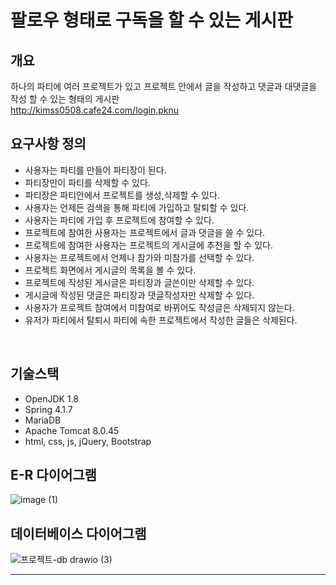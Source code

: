 # 팔로우 형태로 구독을 할 수 있는 게시판
## 개요
하나의 파티에 여러 프로젝트가 있고 프로젝트 안에서 글을 작성하고 댓글과 대댓글을 작성 할 수 있는 형태의 게시판
<br>
http://kimss0508.cafe24.com/login.pknu



## 요구사항 정의
* 사용자는 파티를 만들어 파티장이 된다.<br/>
* 파티장만이 파티를 삭제할 수 있다.<br/>
* 파티장은 파티안에서 프로젝트를 생성,삭제할 수 있다.<br/>
* 사용자는 언제든 검색을 통해 파티에 가입하고 탈퇴할 수 있다.<br/>
* 사용자는 파티에 가입 후 프로젝트에 참여할 수 있다.<br/>
* 프로젝트에 참여한 사용자는 프로젝트에서 글과 댓글을 쓸 수 있다.<br/>
* 프로젝트에 참여한 사용자는 프로젝트의 게시글에 추천을 할 수 있다.<br/>
* 사용자는 프로젝트에서 언제나 참가와 미참가를 선택할 수 있다.<br/>
* 프로젝트 화면에서 게시글의 목록을 볼 수 있다.<br/>
* 프로젝트에 작성된 게시글은 파티장과 글쓴이만 삭제할 수 있다.<br/>
* 게시글에 작성된 댓글은 파티장과 댓글작성자만 삭제할 수 있다.<br/>
* 사용자가 프로젝트 참여에서 미참여로 바뀌어도 작성글은 삭제되지 않는다.<br/>
* 유저가 파티에서 탈퇴시 파티에 속한 프로젝트에서 작성한 글들은 삭제된다.<br/>

<br/>


## 기술스택

* OpenJDK 1.8
* Spring 4.1.7
* MariaDB
* Apache Tomcat 8.0.45
* html, css, js, jQuery, Bootstrap


## E-R 다이어그램

![image (1)](https://user-images.githubusercontent.com/61815697/155336137-a57b1c72-964e-4b79-afa2-539c7ccab09e.png)



## 데이터베이스 다이어그램

![프로젝트-db drawio (3)](https://user-images.githubusercontent.com/61815697/155337450-52c69d79-1959-4e4c-9dbb-2bc71ea084f3.png)

<hr>


